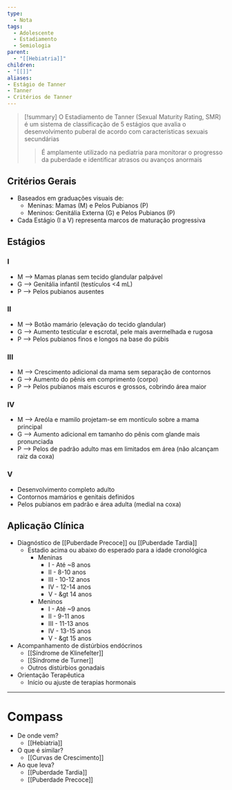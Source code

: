 ```yaml
---
type:
  - Nota
tags:
  - Adolescente
  - Estadiamento
  - Semiologia
parent:
  - "[[Hebiatria]]"
children:
- "[[]]"
aliases:
- Estágio de Tanner
- Tanner
- Critérios de Tanner
---
```

> [!summary] 
> O Estadiamento de Tanner (Sexual Maturity Rating, SMR) é um sistema de classificação de 5 estágios que avalia o desenvolvimento puberal de acordo com características sexuais secundárias
>> É amplamente utilizado na pediatria para monitorar o progresso da puberdade e identificar atrasos ou avanços anormais

## Critérios Gerais
- Baseados em graduações visuais de:
	- Meninas: Mamas (M) e Pelos Pubianos (P)
	- Meninos: Genitália Externa (G) e Pelos Pubianos (P)
- Cada Estágio (I a V) representa marcos de maturação progressiva
## Estágios
### I
- M --> Mamas planas sem tecido glandular palpável
- G --> Genitália infantil (testículos <4 mL)
- P --> Pelos pubianos ausentes
### II
- M --> Botão mamário (elevação do tecido glandular)
- G --> Aumento testicular e escrotal, pele mais avermelhada e rugosa
- P --> Pelos pubianos finos e longos na base do púbis
### III
- M --> Crescimento adicional da mama sem separação de contornos
- G --> Aumento do pênis em comprimento (corpo)
- P --> Pelos pubianos mais escuros e grossos, cobrindo área maior
### IV
- M --> Areóla e mamilo projetam-se em montículo sobre a mama principal
- G --> Aumento adicional em tamanho do pênis com glande mais pronunciada
- P --> Pelos de padrão adulto mas em limitados em área (não alcançam raiz da coxa)
### V
- Desenvolvimento completo adulto
- Contornos mamários e genitais definidos
- Pelos pubianos em padrão e área adulta (medial na coxa)
## Aplicação Clínica
- Diagnóstico de [[Puberdade Precoce]] ou [[Puberdade Tardia]]
	- Estadio acima ou abaixo do esperado para a idade cronológica
		- Meninas
			- I - Até ~8 anos
			- II - 8-10 anos
			- III - 10-12 anos
			- IV - 12-14 anos
			- V - &gt 14 anos
		- Meninos
			- I - Até ~9 anos
			- II - 9-11 anos
			- III - 11-13 anos
			- IV - 13-15 anos
			- V - &gt 15 anos
- Acompanhamento de distúrbios endócrinos
	- [[Síndrome de Klinefelter]]
	- [[Síndrome de Turner]]
	- Outros distúrbios gonadais
- Orientação Terapêutica
	- Início ou ajuste de terapias hormonais
____
# Compass
- De onde vem?
	- [[Hebiatria]]
- O que é similar?
	- [[Curvas de Crescimento]]
- Ao que leva?
	- [[Puberdade Tardia]]
	- [[Puberdade Precoce]]

